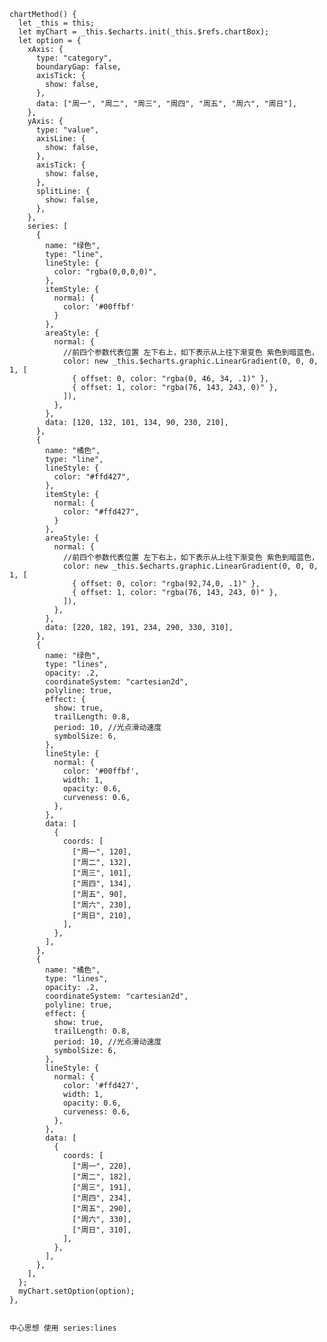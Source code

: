     chartMethod() {
      let _this = this;
      let myChart = _this.$echarts.init(_this.$refs.chartBox);
      let option = {
        xAxis: {
          type: "category",
          boundaryGap: false,
          axisTick: {
            show: false,
          },
          data: ["周一", "周二", "周三", "周四", "周五", "周六", "周日"],
        },
        yAxis: {
          type: "value",
          axisLine: {
            show: false,
          },
          axisTick: {
            show: false,
          },
          splitLine: {
            show: false,
          },
        },
        series: [
          {
            name: "绿色",
            type: "line",
            lineStyle: {
              color: "rgba(0,0,0,0)",
            },
            itemStyle: {
              normal: {
                color: '#00ffbf'
              }
            },
            areaStyle: {
              normal: {
                //前四个参数代表位置 左下右上，如下表示从上往下渐变色 紫色到暗蓝色，
                color: new _this.$echarts.graphic.LinearGradient(0, 0, 0, 1, [
                  { offset: 0, color: "rgba(0, 46, 34, .1)" },
                  { offset: 1, color: "rgba(76, 143, 243, 0)" },
                ]),
              },
            },
            data: [120, 132, 101, 134, 90, 230, 210],
          },
          {
            name: "橘色",
            type: "line",
            lineStyle: {
              color: "#ffd427",
            },
            itemStyle: {
              normal: {
                color: "#ffd427",
              }
            },
            areaStyle: {
              normal: {
                //前四个参数代表位置 左下右上，如下表示从上往下渐变色 紫色到暗蓝色，
                color: new _this.$echarts.graphic.LinearGradient(0, 0, 0, 1, [
                  { offset: 0, color: "rgba(92,74,0, .1)" },
                  { offset: 1, color: "rgba(76, 143, 243, 0)" },
                ]),
              },
            },
            data: [220, 182, 191, 234, 290, 330, 310],
          },
          {
            name: "绿色",
            type: "lines",
            opacity: .2,
            coordinateSystem: "cartesian2d",
            polyline: true,
            effect: {
              show: true,
              trailLength: 0.8,
              period: 10, //光点滑动速度
              symbolSize: 6,
            },
            lineStyle: {
              normal: {
                color: '#00ffbf',
                width: 1,
                opacity: 0.6,
                curveness: 0.6,
              },
            },
            data: [
              {
                coords: [
                  ["周一", 120],
                  ["周二", 132],
                  ["周三", 101],
                  ["周四", 134],
                  ["周五", 90],
                  ["周六", 230],
                  ["周日", 210],
                ],
              },
            ],
          },
          {
            name: "橘色",
            type: "lines",
            opacity: .2,
            coordinateSystem: "cartesian2d",
            polyline: true,
            effect: {
              show: true,
              trailLength: 0.8,
              period: 10, //光点滑动速度
              symbolSize: 6,
            },
            lineStyle: {
              normal: {
                color: '#ffd427',
                width: 1,
                opacity: 0.6,
                curveness: 0.6,
              },
            },
            data: [
              {
                coords: [
                  ["周一", 220],
                  ["周二", 182],
                  ["周三", 191],
                  ["周四", 234],
                  ["周五", 290],
                  ["周六", 330],
                  ["周日", 310],
                ],
              },
            ],
          },
        ],
      };
      myChart.setOption(option);
    },


    中心思想 使用 series:lines